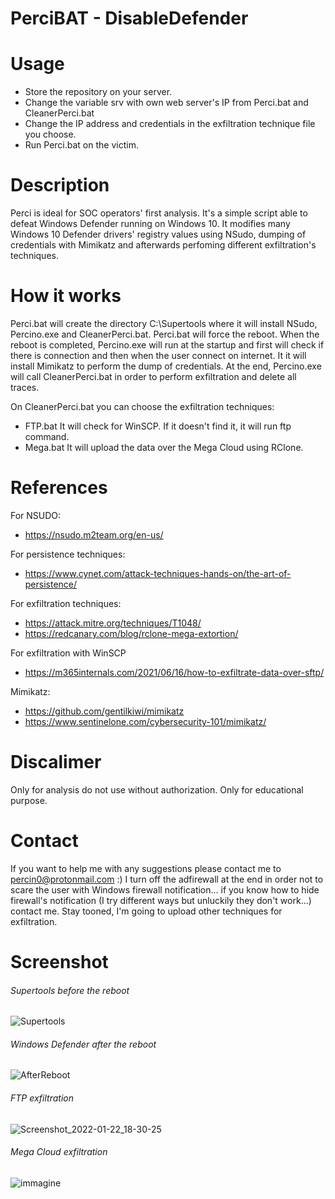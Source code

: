 # PerciBAT - DisableDefender

# Usage
- Store the repository on your server.
- Change the variable srv with own web server's IP from Perci.bat and CleanerPerci.bat
- Change the IP address and credentials in the exfiltration technique file you choose.
- Run Perci.bat on the victim.

# Description
Perci is ideal for SOC operators' first analysis. It's a simple script able to defeat Windows Defender running on Windows 10. It modifies many Windows 10 Defender drivers' registry values using NSudo, dumping of credentials with Mimikatz and afterwards perfoming different exfiltration's techniques.

# How it works
Perci.bat will create the directory C:\Supertools where it will install NSudo, Percino.exe and CleanerPerci.bat. 
Perci.bat will force the reboot.
When the reboot is completed, Percino.exe will run at the startup and first will check if there is connection and then when the user connect on internet. It it will install Mimikatz to perform the dump of credentials. At the end, Percino.exe will call CleanerPerci.bat in order to perform exfiltration and delete all traces.

On CleanerPerci.bat you can choose the exfiltration techniques:
- FTP.bat
It will check for WinSCP. If it doesn't find it, it will run ftp command.
- Mega.bat
It will upload the data over the Mega Cloud using RClone.


# References
For NSUDO:
- https://nsudo.m2team.org/en-us/

For persistence techniques:
- https://www.cynet.com/attack-techniques-hands-on/the-art-of-persistence/

For exfiltration techniques:
- https://attack.mitre.org/techniques/T1048/
- https://redcanary.com/blog/rclone-mega-extortion/

For exfiltration with WinSCP
- https://m365internals.com/2021/06/16/how-to-exfiltrate-data-over-sftp/

Mimikatz:
- https://github.com/gentilkiwi/mimikatz
- https://www.sentinelone.com/cybersecurity-101/mimikatz/


# Discalimer 
Only for analysis do not use without authorization. Only for educational purpose.

# Contact
If you want to help me with any suggestions please contact me to percin0@protonmail.com :) I turn off the adfirewall at the end in order not to scare the user with Windows firewall notification... if you know how to hide firewall's notification (I try different ways but unluckily they don't work...) contact me.
Stay tooned, I'm going to upload other techniques for exfiltration. 

# Screenshot
###### Supertools before the reboot

![Supertools](https://user-images.githubusercontent.com/94323404/150620573-c724053d-86d7-4716-aa4c-756e4d732ede.PNG)


###### Windows Defender after the reboot

![AfterReboot](https://user-images.githubusercontent.com/94323404/150620584-f4145ff9-06a6-471a-9645-8f051954a6e9.PNG)

###### FTP exfiltration 
![Screenshot_2022-01-22_18-30-25](https://user-images.githubusercontent.com/94323404/150651110-8dbeb397-25ce-4f56-8fe7-9ad62c7eada6.png)

###### Mega Cloud exfiltration

![immagine](https://user-images.githubusercontent.com/94323404/150651826-ebf9ca7c-ae0e-4783-afaa-d44bb0854112.png)
